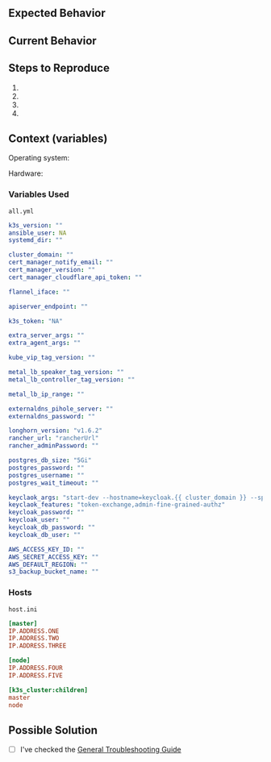 
<!-- It's a good idea to check this post first for general troubleshooting https://github.com/techno-tim/k3s-ansible/discussions/19   -->

<!--- Provide a general summary of the issue in the Title above -->

## Expected Behavior

<!--- Tell us what should happen -->

## Current Behavior
<!--- Tell us what happens instead of the expected behavior -->

## Steps to Reproduce

<!--- reproduce this bug. Include code to reproduce, if relevant -->

1.
2.
3.
4.

## Context (variables)
<!--- please include which OS, along with the variables used when running the playbook -->

Operating system:

Hardware:

### Variables Used

`all.yml`

```yml
k3s_version: ""
ansible_user: NA
systemd_dir: ""

cluster_domain: ""
cert_manager_notify_email: ""
cert_manager_version: ""
cert_manager_cloudflare_api_token: ""

flannel_iface: ""

apiserver_endpoint: ""

k3s_token: "NA"

extra_server_args: ""
extra_agent_args: ""

kube_vip_tag_version: ""

metal_lb_speaker_tag_version: ""
metal_lb_controller_tag_version: ""

metal_lb_ip_range: ""

externaldns_pihole_server: ""
externaldns_password: ""

longhorn_version: "v1.6.2"
rancher_url: "rancherUrl"
rancher_adminPassword: ""

postgres_db_size: "5Gi"
postgres_password: ""
postgres_username: ""
postgres_wait_timeout: ""

keyclaok_args: "start-dev --hostname=keycloak.{{ cluster_domain }} --spi-phone-default-service=dummy --spi-phone-default-target-hour-maximum=1000 --spi-phone-default-source-hour-maximum=1000 --spi-phone-default-token-expires-in=360 --spi-phone-default-mangifa-phone-default-region=ZA --spi-phone-default-master-phone-default-region=ZA"
keyclaok_features: "token-exchange,admin-fine-grained-authz"
keycloak_password: ""
keycloak_user: ""
keycloak_db_password: ""
keycloak_db_user: ""

AWS_ACCESS_KEY_ID: ""
AWS_SECRET_ACCESS_KEY: ""
AWS_DEFAULT_REGION: ""
s3_backup_bucket_name: ""
```

### Hosts

`host.ini`

```ini
[master]
IP.ADDRESS.ONE
IP.ADDRESS.TWO
IP.ADDRESS.THREE

[node]
IP.ADDRESS.FOUR
IP.ADDRESS.FIVE

[k3s_cluster:children]
master
node
```

## Possible Solution
<!--- Not obligatory, but suggest a fix/reason for the bug, -->

- [ ] I've checked the [General Troubleshooting Guide](https://github.com/techno-tim/k3s-ansible/discussions/20)

